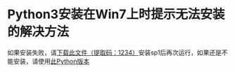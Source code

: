 # Python3安装在Win7上时提示无法安装的解决方法
如果安装失败，请<a href="https://pan.baidu.com/s/1iAFelfW6GdJo_1aTeDB1qw">下载此文件（提取码：1234）</a>安装sp1后再次运行，如果还是不能安装，请使用<a href="https://www.python.org/ftp/python/3.7.7/python-3.7.7-amd64.exe">此Python版本</a>
